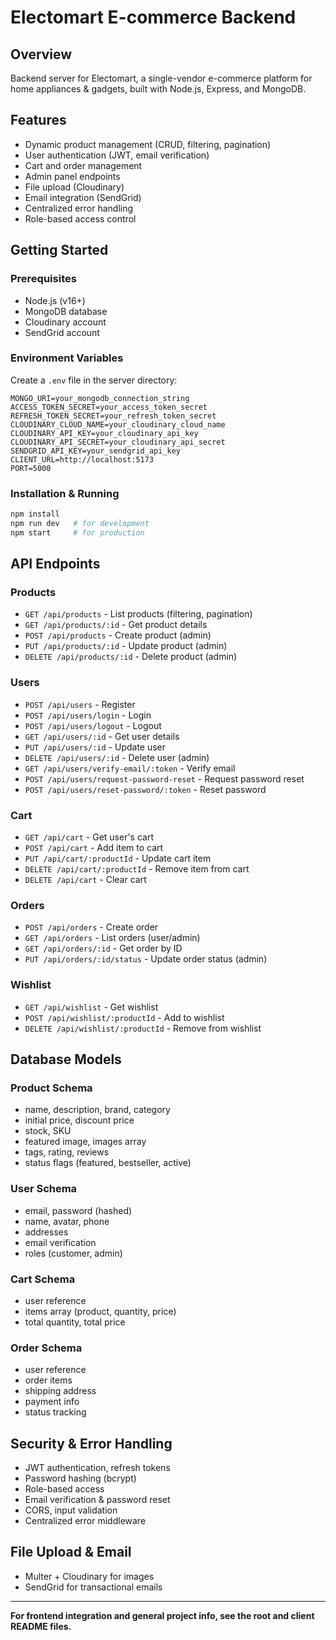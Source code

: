 # Electomart E-commerce Backend

## Overview
Backend server for Electomart, a single-vendor e-commerce platform for home appliances & gadgets, built with Node.js, Express, and MongoDB.

## Features
- Dynamic product management (CRUD, filtering, pagination)
- User authentication (JWT, email verification)
- Cart and order management
- Admin panel endpoints
- File upload (Cloudinary)
- Email integration (SendGrid)
- Centralized error handling
- Role-based access control

## Getting Started

### Prerequisites
- Node.js (v16+)
- MongoDB database
- Cloudinary account
- SendGrid account

### Environment Variables
Create a `.env` file in the server directory:
```env
MONGO_URI=your_mongodb_connection_string
ACCESS_TOKEN_SECRET=your_access_token_secret
REFRESH_TOKEN_SECRET=your_refresh_token_secret
CLOUDINARY_CLOUD_NAME=your_cloudinary_cloud_name
CLOUDINARY_API_KEY=your_cloudinary_api_key
CLOUDINARY_API_SECRET=your_cloudinary_api_secret
SENDGRID_API_KEY=your_sendgrid_api_key
CLIENT_URL=http://localhost:5173
PORT=5000
```

### Installation & Running
```bash
npm install
npm run dev   # for development
npm start     # for production
```

## API Endpoints

### Products
- `GET /api/products` - List products (filtering, pagination)
- `GET /api/products/:id` - Get product details
- `POST /api/products` - Create product (admin)
- `PUT /api/products/:id` - Update product (admin)
- `DELETE /api/products/:id` - Delete product (admin)

### Users
- `POST /api/users` - Register
- `POST /api/users/login` - Login
- `POST /api/users/logout` - Logout
- `GET /api/users/:id` - Get user details
- `PUT /api/users/:id` - Update user
- `DELETE /api/users/:id` - Delete user (admin)
- `GET /api/users/verify-email/:token` - Verify email
- `POST /api/users/request-password-reset` - Request password reset
- `POST /api/users/reset-password/:token` - Reset password

### Cart
- `GET /api/cart` - Get user's cart
- `POST /api/cart` - Add item to cart
- `PUT /api/cart/:productId` - Update cart item
- `DELETE /api/cart/:productId` - Remove item from cart
- `DELETE /api/cart` - Clear cart

### Orders
- `POST /api/orders` - Create order
- `GET /api/orders` - List orders (user/admin)
- `GET /api/orders/:id` - Get order by ID
- `PUT /api/orders/:id/status` - Update order status (admin)

### Wishlist
- `GET /api/wishlist` - Get wishlist
- `POST /api/wishlist/:productId` - Add to wishlist
- `DELETE /api/wishlist/:productId` - Remove from wishlist

## Database Models

### Product Schema
- name, description, brand, category
- initial price, discount price
- stock, SKU
- featured image, images array
- tags, rating, reviews
- status flags (featured, bestseller, active)

### User Schema
- email, password (hashed)
- name, avatar, phone
- addresses
- email verification
- roles (customer, admin)

### Cart Schema
- user reference
- items array (product, quantity, price)
- total quantity, total price

### Order Schema
- user reference
- order items
- shipping address
- payment info
- status tracking

## Security & Error Handling
- JWT authentication, refresh tokens
- Password hashing (bcrypt)
- Role-based access
- Email verification & password reset
- CORS, input validation
- Centralized error middleware

## File Upload & Email
- Multer + Cloudinary for images
- SendGrid for transactional emails

---

**For frontend integration and general project info, see the root and client README files.**